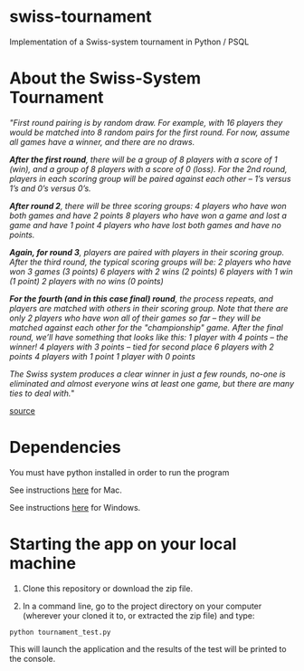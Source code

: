 # swiss-tournament
Implementation of a Swiss-system tournament in Python / PSQL

# About the Swiss-System Tournament

_"First round pairing is by random draw. For example, with 16 players they would be matched into 8 random pairs for the first round. For now, assume all games have a winner, and there are no draws._

___After the first round__, there will be a group of 8 players with a score of 1 (win), and a group of 8 players with a score of 0 (loss). For the 2nd round, players in each scoring group will be paired against each other – 1’s versus 1’s and 0’s versus 0’s._

___After round 2__, there will be three scoring groups:
4 players who have won both games and have 2 points
8 players who have won a game and lost a game and have 1 point
4 players who have lost both games and have no points._

___Again, for round 3__, players are paired with players in their scoring group. After the third round, the typical scoring groups will be:
2 players who have won 3 games (3 points)
6 players with 2 wins (2 points)
6 players with 1 win (1 point)
2 players with no wins (0 points)_

___For the fourth (and in this case final) round__, the process repeats, and players are matched with others in their scoring group. Note that there are only 2 players who have won all of their games so far – they will be matched against each other for the "championship" game. After the final round, we’ll have something that looks like this:
1 player with 4 points – the winner!
4 players with 3 points – tied for second place
6 players with 2 points
4 players with 1 point
1 player with 0 points_

_The Swiss system produces a clear winner in just a few rounds, no-one is eliminated and almost everyone wins at least one game, but there are many ties to deal with._" 

[source](https://docs.google.com/document/d/16IgOm4XprTaKxAa8w02y028oBECOoB1EI1ReddADEeY/pub?embedded=true)

# Dependencies

You must have python installed in order to run the program

See instructions [here](https://classroom.udacity.com/nanodegrees/nd004/parts/0041345401/modules/356120945175460/lessons/990110642/concepts/36256587390923#) for Mac.

See instructions [here](https://classroom.udacity.com/nanodegrees/nd004/parts/0041345401/modules/356120945175460/lessons/990110642/concepts/36691786570923#) for Windows.


# Starting the app on your local machine

1) Clone this repository or download the zip file.

2) In a command line, go to the project directory on your computer (wherever your cloned it to, or extracted the zip file) and type:
```
python tournament_test.py 
```

This will launch the application and the results of the test
will be printed to the console.